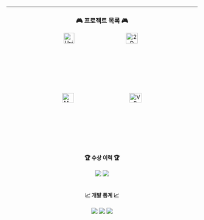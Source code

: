 ---
<h3 align="center">🎮 프로젝트 목록 🎮</h3>

<div align="center" style="display: flex; justify-content: center; gap: 20px;">
  <a href="프로젝트1_링크">
    <img src="https://github.com/user-attachments/assets/프로젝트1_이미지ID" alt="Unity RPG Project" style="width:45%;" />
  </a>

  <a href="프로젝트2_링크">
    <img src="https://github.com/user-attachments/assets/프로젝트2_이미지ID" alt="2D Platformer Game" style="width:45%;" />
  </a>
</div>

<div align="center" style="display: flex; justify-content: center; gap: 20px; margin-top: 20px;">
  <a href="프로젝트3_링크">
    <img src="https://github.com/user-attachments/assets/프로젝트3_이미지ID" alt="Mobile Puzzle Game" style="width:45%;" />
  </a>

  <a href="프로젝트4_링크">
    <img src="https://github.com/user-attachments/assets/프로젝트4_이미지ID" alt="VR Experience Game" style="width:45%;" />
  </a>
</div>

<div align="center">
  <br>
  <h4>🏆 수상 이력 🏆</h4>
  <img src="https://img.shields.io/badge/-gold?style=for-the-badge" />
  <img src="https://img.shields.io/badge/blue?style=for-the-badge" />
</div>

<br>

<div align="center">
  <h4>📈 개발 통계 📈</h4>
  <img src="https://img.shields.io/badge/Total_Projects-4-blue?style=for-the-badge" />
  <img src="https://img.shields.io/badge/Bugs_Fixed-50+-green?style=for-the-badge" />
  <img src="https://img.shields.io/badge/Git_Commits-300+-orange?style=for-the-badge" />
</div>
